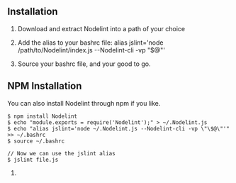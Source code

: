 Installation
------------

1. Download and extract Nodelint into a path of your choice

2. Add the alias to your bashrc file: alias jslint='node /path/to/Nodelint/index.js --Nodelint-cli -vp "$@"'

3. Source your bashrc file, and your good to go.



NPM Installation
----------------

You can also install Nodelint through npm if you like.

	$ npm install Nodelint
	$ echo "module.exports = require('Nodelint');" > ~/.Nodelint.js
	$ echo "alias jslint='node ~/.Nodelint.js --Nodelint-cli -vp \"\$@\"'" >> ~/.bashrc
	$ source ~/.bashrc

	// Now we can use the jslint alias
	$ jslint file.js
1. 
